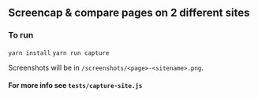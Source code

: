 ## Screencap & compare pages on 2 different sites
### To run
`yarn install`
`yarn run capture`

Screenshots will be in `/screenshots/<page>-<sitename>.png`.

#### For more info see `tests/capture-site.js`


